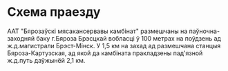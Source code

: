 ﻿# Схема праезду

ААТ "Бярозаўскі мясакансервавы камбінат" размешчаны на паўночна-заходняй баку г.Бяроза Брэсцкай вобласці ў 100 метрах на поўдзень ад ж.д.магистрали Брэст-Мінск. У 1,5 км на захад ад размешчана станцыя Бяроза-Картузская, ад якой да камбіната пракладзены пад'язной ж.д.путь даўжынёй 2,1 км.
